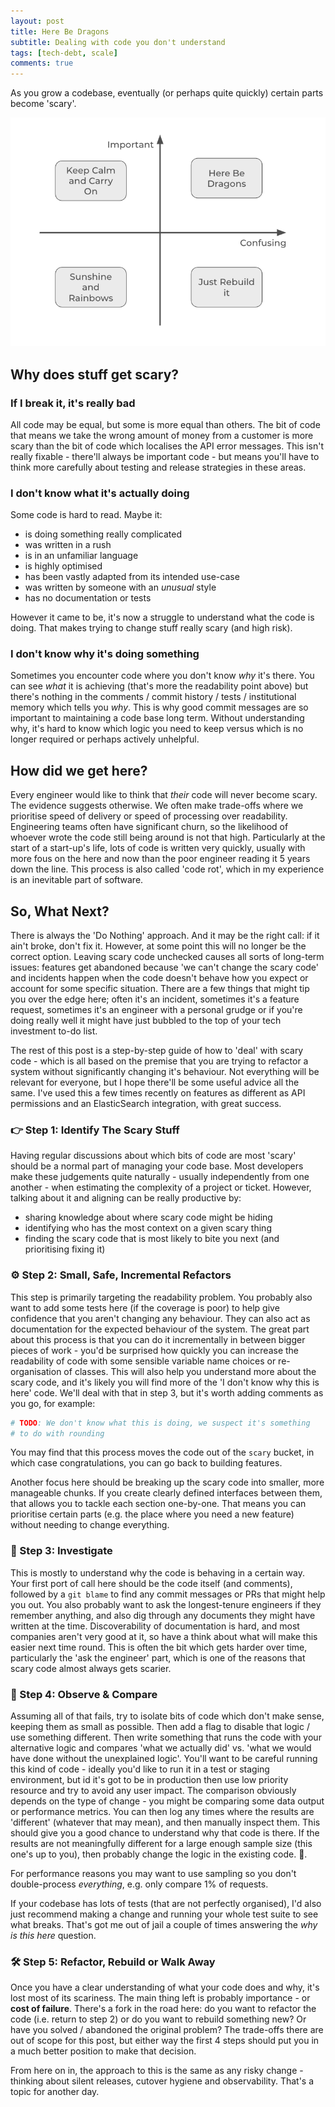```yaml
---
layout: post
title: Here Be Dragons
subtitle: Dealing with code you don't understand
tags: [tech-debt, scale]
comments: true
---
```


As you grow a codebase, eventually (or perhaps quite quickly) certain parts become 'scary'.

 
<img src="/assets/img/here_be_dragons.png" width="600px" >


## Why does stuff get scary?

### If I break it, it's really bad

All code may be equal, but some is more equal than others.
The bit of code that means we take the wrong amount of money from a customer is more scary than the bit of code
which localises the API error messages.
This isn't really fixable - there'll always be important code - but means you'll have to think more carefully
about testing and release strategies in these areas.

### I don't know what it's actually doing

Some code is hard to read. Maybe it:

* is doing something really complicated
* was written in a rush
* is in an unfamiliar language
* is highly optimised
* has been vastly adapted from its intended use-case
* was written by someone with an *unusual* style
* has no documentation or tests

However it came to be, it's now a struggle to understand what the code is doing. That makes trying to change stuff
really scary (and high risk).

### I don't know why it's doing something

Sometimes you encounter code where you don't know *why* it's there. You can see *what* it is achieving (that's more the readability point
above) but there's nothing in the comments / commit history / tests / institutional memory which tells you *why*.
This is why good commit messages are so important to maintaining a code base long term.
Without understanding why, it's hard to know which logic you need to keep versus which is no longer required or perhaps actively unhelpful.

## How did we get here?

Every engineer would like to think that *their* code will never become scary. The evidence suggests otherwise. We often make trade-offs
where we prioritise speed of delivery or speed of processing over readability. Engineering teams often have significant churn, so the 
likelihood of whoever wrote the code still being around is not that high. Particularly at the start of a start-up's life, lots of code
is written very quickly, usually with more fous on the here and now than the poor engineer reading it 5 years down the line. This process
is also called 'code rot', which in my experience is an inevitable part of software.

## So, What Next?

There is always the 'Do Nothing' approach. And it may be the right call: if it ain't broke, don't fix it.
However, at some point this will no longer be the correct option. Leaving scary code unchecked causes all
sorts of long-term issues: features get abandoned because 'we can't change the scary code' and incidents happen when the code doesn't
behave how you expect or account for some specific situation. There are a few things that might tip you over the edge here;
often it's an incident, sometimes it's a feature request, sometimes it's an engineer with a personal grudge or if you're doing
really well it might have just bubbled to the top of your tech investment to-do list. 

The rest of this post is a step-by-step guide of how to 'deal' with scary code - which is all based on the premise that you are
trying to refactor a system without significantly changing it's behaviour. Not everything will be relevant for everyone, but I hope
there'll be some useful advice all the same. I've used this a few times recently on features as different as API permissions and
an ElasticSearch integration, with great success.

### 👉 Step 1: Identify The Scary Stuff

Having regular discussions about which bits of code are most 'scary' should be a normal part of managing your code base.
Most developers make these judgements quite naturally - usually independently from one another - when estimating the
complexity of a project or ticket. However, talking about it and aligning can be really productive by:

* sharing knowledge about where scary code might be hiding
* identifying who has the most context on a given scary thing
* finding the scary code that is most likely to bite you next (and prioritising fixing it)

### ⚙️ Step 2: Small, Safe, Incremental Refactors

This step is primarily targeting the readability problem. You probably also want to add some tests here (if
the coverage is poor) to help give confidence that you aren't changing any behaviour. They can also act as documentation
for the expected behaviour of the system. The great part about this process is that you can do it incrementally in
between bigger pieces of work - you'd be surprised how quickly you can increase the readability of code with some
sensible variable name choices or re-organisation of classes. This will also help you understand more about
the scary code, and it's likely you will find more of the 'I don't know why this is here' code. We'll deal with that
in step 3, but it's worth adding comments as you go, for example:

```ruby
# TODO: We don't know what this is doing, we suspect it's something
# to do with rounding
```

You may find that this process moves the code out of the `scary` bucket, in which case congratulations, you can go back
to building features.

Another focus here should be breaking up the scary code into smaller, more manageable chunks. If you create clearly defined
interfaces between them, that allows you to tackle each section one-by-one. That means you can prioritise certain parts
(e.g. the place where you need a new feature) without needing to change everything.

### 🔎 Step 3: Investigate 

This is mostly to understand why the code is behaving in a certain way. Your first port of call here should be the code itself
(and comments), followed by a `git blame` to find any commit messages or PRs that might help you out. You also probably want
to ask the longest-tenure engineers if they remember anything, and also dig through any documents they might have written at
the time. Discoverability of documentation is hard, and most companies aren't very good at it, so have a think about what will
make this easier next time round. This is often the bit which gets harder over time, particularly the 'ask the engineer' part,
which is one of the reasons that scary code almost always gets scarier.

### 👀 Step 4: Observe & Compare

Assuming all of that fails, try to isolate bits of code which don't make sense, keeping them as small as possible.
Then add a flag to disable that logic / use something different. Then write something that runs the code with your
alternative logic and compares 'what we actually did' vs. 'what we would have done without the unexplained logic'.
You'll want to be careful running this kind of code - ideally you'd like to run it in a test or staging environment,
but id it's got to be in production then use low priority resource and try to avoid any user impact. The comparison
obviously depends on the type of change - you might be comparing some data output or performance metrics.
You can then log any times where the results are 'different' (whatever that may mean), and then manually inspect
them. This should give you a good chance to understand why that code is there. If the results are not meaningfully
different for a large enough sample size (this one's up to you), then probably change the logic in the existing code. 🤷.

For performance reasons you may want to use sampling so you don't double-process *everything*, e.g. only compare 1% of requests.

If your codebase has lots of tests (that are not perfectly organised), I'd also just recommend making a change and
running your whole test suite to see what breaks. That's got me out of jail a couple of times answering the *why is this
here* question.

### 🛠️ Step 5: Refactor, Rebuild or Walk Away

Once you have a clear understanding of what your code does and why, it's lost most of its scariness. The main thing left
is probably importance - or **cost of failure**. There's a fork in the road here: do you want to refactor the code (i.e.
return to step 2) or do you want to rebuild something new? Or have you solved / abandoned the original problem?
The trade-offs there are out of scope for this post, but either way the first 4 steps should put you in a much better
position to make that decision.

From here on in, the approach to this is the same as any risky change - thinking about silent releases, cutover hygiene and observability.
That's a topic for another day.
